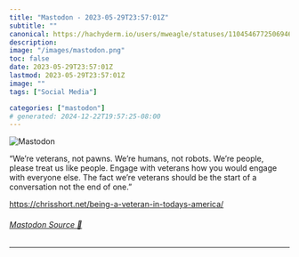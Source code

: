 ```yaml
---
title: "Mastodon - 2023-05-29T23:57:01Z"
subtitle: ""
canonical: https://hachyderm.io/users/mweagle/statuses/110454677250694692
description:
image: "/images/mastodon.png"
toc: false
date: 2023-05-29T23:57:01Z
lastmod: 2023-05-29T23:57:01Z
image: ""
tags: ["Social Media"]

categories: ["mastodon"]
# generated: 2024-12-22T19:57:25-08:00
---
```

![Mastodon](/images/mastodon.png)

<p>“We’re veterans, not pawns. We’re humans, not robots. We’re people, please treat us like people. Engage with veterans how you would engage with everyone else. The fact we’re veterans should be the start of a conversation not the end of one.”</p><p><a href="https://chrisshort.net/being-a-veteran-in-todays-america/" target="_blank" rel="nofollow noopener noreferrer" translate="no"><span class="invisible">https://</span><span class="ellipsis">chrisshort.net/being-a-veteran</span><span class="invisible">-in-todays-america/</span></a></p>


###### [Mastodon Source 🐘](https://hachyderm.io/@mweagle/110454677250694692)

___
